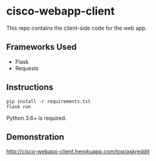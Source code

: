 # cisco-webapp-client

This repo contains the client-side code for the web app.

## Frameworks Used

- Flask
- Requests

## Instructions

```
pip install -r requirements.txt
flask run
```

Python 3.6+ is required.

## Demonstration

http://cisco-webapp-client.herokuapp.com/top/askreddit
